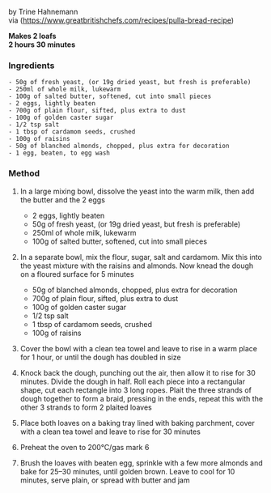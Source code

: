 by Trine Hahnemann  
via (https://www.greatbritishchefs.com/recipes/pulla-bread-recipe)


**Makes 2 loafs  
2 hours 30 minutes**


### Ingredients

    - 50g of fresh yeast, (or 19g dried yeast, but fresh is preferable)
    - 250ml of whole milk, lukewarm
    - 100g of salted butter, softened, cut into small pieces
    - 2 eggs, lightly beaten
    - 700g of plain flour, sifted, plus extra to dust
    - 100g of golden caster sugar
    - 1/2 tsp salt
    - 1 tbsp of cardamom seeds, crushed
    - 100g of raisins
    - 50g of blanched almonds, chopped, plus extra for decoration
    - 1 egg, beaten, to egg wash


### Method

1. In a large mixing bowl, dissolve the yeast into the warm milk, then add the butter and the 2 eggs

    - 2 eggs, lightly beaten
    - 50g of fresh yeast, (or 19g dried yeast, but fresh is preferable)
    - 250ml of whole milk, lukewarm
    - 100g of salted butter, softened, cut into small pieces


2. In a separate bowl, mix the flour, sugar, salt and cardamom. Mix this into the yeast mixture with the raisins and almonds. Now knead the dough on a floured surface for 5 minutes

    - 50g of blanched almonds, chopped, plus extra for decoration
    - 700g of plain flour, sifted, plus extra to dust
    - 100g of golden caster sugar
    - 1/2 tsp salt
    - 1 tbsp of cardamom seeds, crushed
    - 100g of raisins


3. Cover the bowl with a clean tea towel and leave to rise in a warm place for 1 hour, or until the dough has doubled in size


4. Knock back the dough, punching out the air, then allow it to rise for 30 minutes. Divide the dough in half. Roll each piece into a rectangular shape, cut each rectangle into 3 long ropes. Plait the three strands of dough together to form a braid, pressing in the ends, repeat this with the other 3 strands to form 2 plaited loaves


5. Place both loaves on a baking tray lined with baking parchment, cover with a clean tea towel and leave to rise for 30 minutes


6. Preheat the oven to 200°C/gas mark 6


7. Brush the loaves with beaten egg, sprinkle with a few more almonds and bake for 25–30 minutes, until golden brown. Leave to cool for 10 minutes, serve plain, or spread with butter and jam


